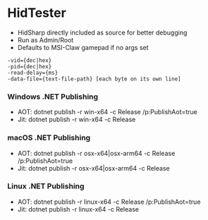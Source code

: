 # HidTester
* HidSharp directly included as source for better debugging
* Run as Admin/Root
* Defaults to MSI-Claw gamepad if no args set
```
-vid={dec|hex}
-pid={dec|hex}
-read-delay={ms}
-data-file={text-file-path} [each byte on its own line]
```

### Windows .NET Publishing
* AOT: dotnet publish -r win-x64 -c Release /p:PublishAot=true
* Jit: dotnet publish -r win-x64 -c Release

### macOS .NET Publishing
* AOT: dotnet publish -r osx-x64|osx-arm64 -c Release /p:PublishAot=true
* Jit: dotnet publish -r osx-x64|osx-arm64 -c Release

### Linux .NET Publishing
* AOT: dotnet publish -r linux-x64 -c Release /p:PublishAot=true
* Jit: dotnet publish -r linux-x64 -c Release